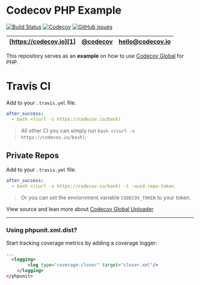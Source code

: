 Codecov PHP Example
===================
[![Build Status](https://travis-ci.org/admonkey/example-php.svg?branch=master)](https://travis-ci.org/admonkey/example-php)
[![Codecov](https://img.shields.io/codecov/c/github/admonkey/example-php.svg?maxAge=2592000)](https://codecov.io/gh/admonkey/example-php)
[![GitHub issues](https://img.shields.io/github/issues/admonkey/example-php.svg?maxAge=2592000)](https://github.com/admonkey/example-php/issues)

| [https://codecov.io][1] | [@codecov][2] | [hello@codecov.io][3] |
| ----------------------- | ------------- | --------------------- |

This repository serves as an **example** on how to use [Codecov Global][4] for PHP.

# Travis CI

Add to your `.travis.yml` file.
```yml
after_success:
  - bash <(curl -s https://codecov.io/bash)
```

> All other CI you can simply run `bash <(curl -s https://codecov.io/bash)`.

## Private Repos

Add to your `.travis.yml` file.
```yml
after_success:
  - bash <(curl -s https://codecov.io/bash) -t :uuid-repo-token
```
> Or you can set the enviornment variable `CODECOV_TOKEN` to your token.

View source and lean more about [Codecov Global Uploader][4]

-----

### Using phpunit.xml.dist?
Start tracking coverage metrics by adding a coverage logger:

```xml
...
  <logging>
        <log type="coverage-clover" target="clover.xml"/>
    </logging>
</phpunit>
```

[1]: https://codecov.io/
[2]: https://twitter.com/codecov
[3]: mailto:hello@codecov.io
[4]: https://github.com/codecov/codecov-bash

